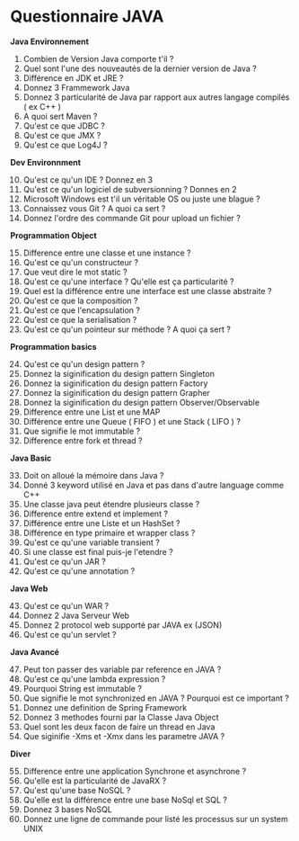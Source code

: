 Questionnaire JAVA
=======

**Java Environnement**

 1. Combien de Version Java comporte t'il ?
 2. Quel sont l'une des nouveautés de la dernier version de Java ?  
 3. Différence en JDK et JRE ?
 4. Donnez 3 Frammework Java
 5. Donnez 3 particularité de Java par rapport aux autres langage compilés ( ex C++ ) 
 6. A quoi sert Maven ?
 7. Qu'est ce que JDBC ?
 8. Qu'est ce que JMX ? 
 9. Qu'est ce que Log4J ?

**Dev Environnment**

 10. Qu'est ce qu'un IDE ? Donnez en 3 
 11. Qu'est ce qu'un logiciel de subversionning ? Donnes en 2 
 12. Microsoft Windows est t'il un véritable OS ou juste une blague ?
 13. Connaissez vous Git ? A quoi ca sert ?
 14. Donnez l'ordre des commande Git pour upload un fichier ?
 
**Programmation Object**

 15. Difference entre une classe et une instance ?
 16. Qu'est ce qu'un constructeur ?
 17. Que veut dire le mot static ?
 18. Qu'est ce qu'une interface  ? Qu'elle est ça particularité ?
 19. Quel est la différence entre une interface est une classe abstraite ?
 20. Qu'est ce que la composition ?
 21. Qu'est ce que l'encapsulation ?
 22. Qu'est ce que la serialisation ?
 23. Qu'est ce qu'un pointeur sur méthode ? A quoi ça sert ?

**Programmation basics**

 24. Qu'est ce qu'un design pattern  ?
 25. Donnez la siginification du design pattern Singleton 
 26. Donnez la siginification du design pattern Factory 
 27. Donnez la siginification du design pattern Grapher  
 28. Donnez la siginification du design pattern Observer/Observable  
 29. Difference entre une List et une MAP
 30. Différence entre une Queue ( FIFO ) et une Stack ( LIFO ) ?
 31. Que signifie le mot immutable ?
 32. Difference entre fork et thread ?
 
**Java Basic**

 33. Doit on alloué la mémoire dans Java ?
 34. Donné 3 keyword utilisé en Java et pas dans d'autre language comme C++
 35. Une classe java peut étendre plusieurs classe ?
 36. Difference entre extend et implement ?
 37. Différence entre une Liste et un HashSet ?
 38. Différence en type primaire et wrapper class ?
 39. Qu'est ce qu'une variable transient ?
 40. Si une classe est final puis-je l'etendre ?
 41. Qu'est ce qu'un JAR ?
 42. Qu'est ce qu'une annotation ?

**Java Web**

 43. Qu'est ce qu'un WAR ?
 44. Donnez 2 Java Serveur Web 
 45. Donnez 2 protocol web supporté par JAVA ex (JSON)
 46. Qu'est ce qu'un servlet ?
 
**Java Avancé**

 47. Peut ton passer des variable par reference en JAVA  ? 
 48. Qu'est ce qu'une lambda expression ?
 49. Pourquoi String est immutable ?
 50. Que signifie le mot synchronized en JAVA ? Pourquoi est ce important ?
 51. Donnez une definition de Spring Framework
 52. Donnez 3 methodes fourni par la Classe Java Object
 53. Quel sont les deux facon de faire un thread en Java 
 54. Que siginifie -Xms et -Xmx dans les parametre JAVA ?

**Diver**

 55. Difference entre une application Synchrone et asynchrone ?
 56. Qu'elle est la particularité de JavaRX ?
 57. Qu'est qu'une base NoSQL ?
 58. Qu'elle est la différence entre une base NoSql et SQL ?
 59. Donnez 3 bases NoSQL
 60. Donnez une ligne de commande pour listé les processus sur un system UNIX

 
